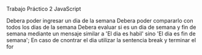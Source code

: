 Trabajo Práctico 2 JavaScript

Debera poder ingresar un dia de la semana
Debera poder compararlo con todos los dias de la semana
Debera evaluar si es un dia de semana y fin de semana mediante un mensaje similar a 'El dia es habil' sino 'El dia es fin de semana';
En caso de cnontrar el dia utilizar la sentencia break y terminar el for